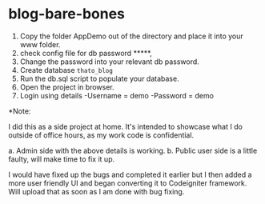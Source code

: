 # blog-bare-bones

1. Copy the folder AppDemo out of the directory and place it into your www folder.
2. check config file for db password *****,
3. Change the password into your relevant db password.
4. Create database `thato_blog`
5. Run the db.sql script to populate your database.
6. Open the project in browser.
7. Login using details
-Username = demo
-Password = demo

*Note: 

I did this as a side project at home.
It's intended to showcase what I do outside of office hours, as my work code is confidential.

a. Admin side with the above details is working.
b. Public user side is a little faulty, will make time to fix it up.

I would have fixed up the bugs and completed it earlier but I then added a more user friendly UI and began converting it to Codeigniter framework.
Will upload that as soon as I am done with bug fixing.
